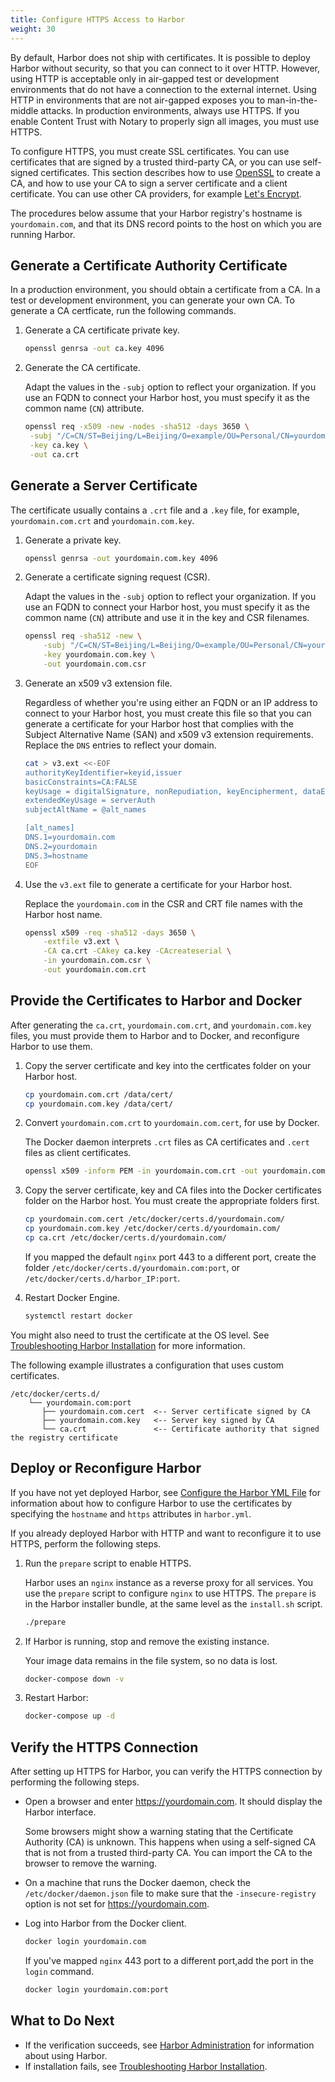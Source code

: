 ```yaml
---
title: Configure HTTPS Access to Harbor
weight: 30
---
```


By default, Harbor does not ship with certificates. It is possible to deploy Harbor without security, so that you can connect to it over HTTP. However, using HTTP is acceptable only in air-gapped test or development environments that do not have a connection to the external internet. Using HTTP in environments that are not air-gapped exposes you to man-in-the-middle attacks. In production environments, always use HTTPS. If you enable Content Trust with Notary to properly sign all images, you must use HTTPS. 

To configure HTTPS, you must create SSL certificates. You can use certificates that are signed by a trusted third-party CA, or you can use self-signed certificates. This section describes how to use [OpenSSL](https://www.openssl.org/) to create a CA, and how to use your CA to sign a server certificate and a client certificate. You can use other CA providers, for example [Let's Encrypt](https://letsencrypt.org/).

The procedures below assume that your Harbor registry's hostname is `yourdomain.com`, and that its DNS record points to the host on which you are running Harbor. 

## Generate a Certificate Authority Certificate

In a production environment, you should obtain a certificate from a CA. In a test or development environment, you can generate your own CA. To generate a CA certficate, run the following commands. 

1. Generate a CA certificate private key.

    ```sh
    openssl genrsa -out ca.key 4096
    ```

1. Generate the CA certificate.

   Adapt the values in the `-subj` option to reflect your organization. If you use an FQDN to connect your Harbor host, you must specify it as the common name (`CN`) attribute.
   
    ```sh
    openssl req -x509 -new -nodes -sha512 -days 3650 \
     -subj "/C=CN/ST=Beijing/L=Beijing/O=example/OU=Personal/CN=yourdomain.com" \
     -key ca.key \
     -out ca.crt
    ```

## Generate a Server Certificate

The certificate usually contains a `.crt` file and a `.key` file, for example, `yourdomain.com.crt` and `yourdomain.com.key`.

1. Generate a private key.

    ```sh
    openssl genrsa -out yourdomain.com.key 4096
    ```

1. Generate a certificate signing request (CSR).

   Adapt the values in the `-subj` option to reflect your organization. If you use an FQDN to connect your Harbor host, you must specify it as the common name (`CN`) attribute and use it in the key and CSR filenames.

    ```sh
    openssl req -sha512 -new \
        -subj "/C=CN/ST=Beijing/L=Beijing/O=example/OU=Personal/CN=yourdomain.com" \
        -key yourdomain.com.key \
        -out yourdomain.com.csr
    ```

1. Generate an x509 v3 extension file.

    Regardless of whether you're using either an FQDN or an IP address to connect to your Harbor host, you must create this file so that you can generate a certificate for your Harbor host that complies with the Subject Alternative Name (SAN) and x509 v3 extension requirements. Replace the `DNS` entries to reflect your domain.

    ```sh
    cat > v3.ext <<-EOF
    authorityKeyIdentifier=keyid,issuer
    basicConstraints=CA:FALSE
    keyUsage = digitalSignature, nonRepudiation, keyEncipherment, dataEncipherment
    extendedKeyUsage = serverAuth
    subjectAltName = @alt_names

    [alt_names]
    DNS.1=yourdomain.com
    DNS.2=yourdomain
    DNS.3=hostname
    EOF
    ```

1. Use the `v3.ext` file to generate a certificate for your Harbor host.
   
    Replace the `yourdomain.com` in the CSR and CRT file names with the Harbor host name.

    ```sh
    openssl x509 -req -sha512 -days 3650 \
        -extfile v3.ext \
        -CA ca.crt -CAkey ca.key -CAcreateserial \
        -in yourdomain.com.csr \
        -out yourdomain.com.crt
    ```

## Provide the Certificates to Harbor and Docker

After generating the `ca.crt`, `yourdomain.com.crt`, and `yourdomain.com.key` files, you must provide them to Harbor and to Docker, and reconfigure Harbor to use them.

1. Copy the server certificate and key into the certficates folder on your Harbor host.

    ```sh
    cp yourdomain.com.crt /data/cert/
    cp yourdomain.com.key /data/cert/
    ```

1. Convert `yourdomain.com.crt` to `yourdomain.com.cert`, for use by Docker.

    The Docker daemon interprets `.crt` files as CA certificates and `.cert` files as client certificates.

    ```sh
    openssl x509 -inform PEM -in yourdomain.com.crt -out yourdomain.com.cert
    ```

1. Copy the server certificate, key and CA files into the Docker certificates folder on the Harbor host. You must create the appropriate folders first.

    ```sh
    cp yourdomain.com.cert /etc/docker/certs.d/yourdomain.com/
    cp yourdomain.com.key /etc/docker/certs.d/yourdomain.com/
    cp ca.crt /etc/docker/certs.d/yourdomain.com/
    ```

    If you mapped the default `nginx` port 443 to a different port, create the folder `/etc/docker/certs.d/yourdomain.com:port`, or `/etc/docker/certs.d/harbor_IP:port`.

1. Restart Docker Engine.

    ```sh
    systemctl restart docker
    ```

You might also need to trust the certificate at the OS level. See [Troubleshooting Harbor Installation](troubleshoot-installation.md#https) for more information.

The following example illustrates a configuration that uses custom certificates.

```
/etc/docker/certs.d/
    └── yourdomain.com:port
       ├── yourdomain.com.cert  <-- Server certificate signed by CA
       ├── yourdomain.com.key   <-- Server key signed by CA
       └── ca.crt               <-- Certificate authority that signed the registry certificate
```

## Deploy or Reconfigure Harbor

If you have not yet deployed Harbor, see [Configure the Harbor YML File](configure-yml-file.md) for information about how to configure Harbor to use the certificates by specifying the `hostname` and `https` attributes in `harbor.yml`.

If you already deployed Harbor with HTTP and want to reconfigure it to use HTTPS, perform the following steps.

1. Run the `prepare` script to enable HTTPS.

    Harbor uses an `nginx` instance as a reverse proxy for all services. You use the `prepare` script to configure `nginx` to use HTTPS. The `prepare` is in the Harbor installer bundle, at the same level as the `install.sh` script.

    ```sh
    ./prepare
    ```

1. If Harbor is running, stop and remove the existing instance. 

    Your image data remains in the file system, so no data is lost.

    ```sh
    docker-compose down -v
    ```

1. Restart Harbor:

    ```sh
    docker-compose up -d
    ```

## Verify the HTTPS Connection

After setting up HTTPS for Harbor, you can verify the HTTPS connection by performing the following steps.

* Open a browser and enter https://yourdomain.com. It should display the Harbor interface.

    Some browsers might show a warning stating that the Certificate Authority (CA) is unknown. This happens when using a self-signed CA that is not from a trusted third-party CA. You can import the CA to the browser to remove the warning.

* On a machine that runs the Docker daemon, check the `/etc/docker/daemon.json` file to make sure that the `-insecure-registry` option is not set for https://yourdomain.com.

* Log into Harbor from the Docker client.

    ```sh
    docker login yourdomain.com
    ```

    If you've mapped `nginx` 443 port to a different port,add the port in the `login` command.

    ```sh
    docker login yourdomain.com:port
    ```
   
## What to Do Next

- If the verification succeeds, see [Harbor Administration](../administration) for information about using Harbor.
- If installation fails, see [Troubleshooting Harbor Installation](troubleshoot-installation.md).
